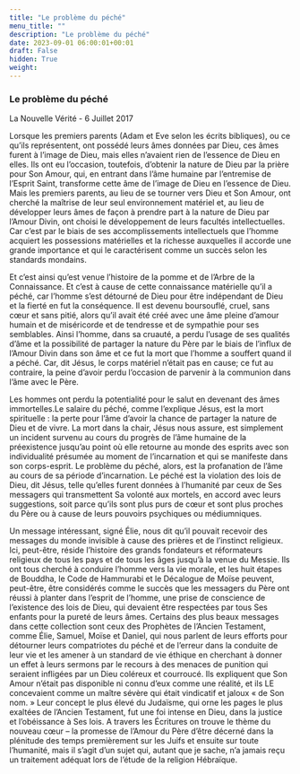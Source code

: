 ```yaml
---
title: "Le problème du péché"
menu_title: ""
description: "Le problème du péché"
date: 2023-09-01 06:00:01+00:01
draft: False
hidden: True
weight:
---
```

### Le problème du péché

La Nouvelle Vérité - 6 Juillet 2017

Lorsque les premiers parents (Adam et Eve selon les écrits bibliques), ou ce qu’ils représentent, ont possédé leurs âmes données par Dieu, ces âmes furent à l’image de Dieu, mais elles n’avaient rien de l’essence de Dieu en elles. Ils ont eu l’occasion, toutefois, d’obtenir la nature de Dieu par la prière pour Son Amour, qui, en entrant dans l’âme humaine par l’entremise de l’Esprit Saint, transforme cette âme de l’image de Dieu en l’essence de Dieu. Mais les premiers parents, au lieu de se tourner vers Dieu et Son Amour, ont cherché la maîtrise de leur seul environnement matériel et, au lieu de développer leurs âmes de façon à prendre part à la nature de Dieu par l’Amour Divin, ont choisi le développement de leurs facultés intellectuelles. Car c’est par le biais de ses accomplissements intellectuels que l’homme acquiert les possessions matérielles et la richesse auxquelles il accorde une grande importance et qui le caractérisent comme un succès selon les standards mondains. 

Et c’est ainsi qu’est venue l’histoire de la pomme et de l’Arbre de la Connaissance. Et c’est à cause de cette connaissance matérielle qu’il a péché, car l’homme s’est détourné de Dieu pour être indépendant de Dieu et la fierté en fut la conséquence. Il est devenu boursouflé, cruel, sans cœur et sans pitié, alors qu’il avait été créé avec une âme pleine d’amour humain et de miséricorde et de tendresse et de sympathie pour ses semblables. Ainsi l’homme, dans sa cruauté, a perdu l’usage de ses qualités d’âme et la possibilité de partager la nature du Père par le biais de l’influx de l’Amour Divin dans son âme et ce fut la mort que l’homme a souffert quand il a péché. Car, dit Jésus, le corps matériel n’était pas en cause; ce fut au contraire, la peine d’avoir perdu l’occasion de parvenir à la communion dans l’âme avec le Père.

Les hommes ont perdu la potentialité pour le salut en devenant des âmes immortelles.Le salaire du péché, comme l’explique Jésus, est la mort spirituelle : la perte pour l’âme d’avoir la chance de partager la nature de Dieu et de vivre. La mort dans la chair, Jésus nous assure, est simplement un incident survenu au cours du progrès de l’âme humaine de la préexistence jusqu’au point où elle retourne au monde des esprits avec son individualité présumée au moment de l’incarnation et qui se manifeste dans son corps-esprit. Le problème du péché, alors, est la profanation de l’âme au cours de sa période d’incarnation. Le péché est la violation des lois de Dieu, dit Jésus, telle qu’elles furent données à l’humanité par ceux de Ses messagers qui transmettent Sa volonté aux mortels, en accord avec leurs suggestions, soit parce qu’ils sont plus purs de cœur et sont plus proches du Père ou à cause de leurs pouvoirs psychiques ou médiumniques. 

Un message intéressant, signé Élie, nous dit qu’il pouvait recevoir des messages du monde invisible à cause des prières et de l’instinct religieux. Ici, peut-être, réside l’histoire des grands fondateurs et réformateurs religieux de tous les pays et de tous les âges jusqu’à la venue du Messie. Ils ont tous cherché à conduire l’homme vers la vie morale, et les huit étapes de Bouddha, le Code de Hammurabi et le Décalogue de Moïse peuvent, peut-être, être considérés comme le succès que les messagers du Père ont réussi à planter dans l’esprit de l’homme, une prise de conscience de l’existence des lois de Dieu, qui devaient être respectées par tous Ses enfants pour la pureté de leurs âmes. Certains des plus beaux messages dans cette collection sont ceux des Prophètes de l’Ancien Testament, comme Élie, Samuel, Moïse et Daniel, qui nous parlent de leurs efforts pour détourner leurs compatriotes du péché et de l’erreur dans la conduite de leur vie et les amener à un standard de vie éthique en cherchant à donner un effet à leurs sermons par le recours à des menaces de punition qui seraient infligées par un Dieu coléreux et courroucé. Ils expliquent que Son Amour n’était pas disponible ni connu d’eux comme une réalité, et ils LE concevaient comme un maître sévère qui était vindicatif et jaloux « de Son nom. » Leur concept le plus élevé du Judaïsme, qui orne les pages le plus exaltées de l’Ancien Testament, fut une foi intense en Dieu, dans la justice et l’obéissance à Ses lois. A travers les Écritures on trouve le thème du nouveau cœur – la promesse de l’Amour du Père d’être décerné dans la plénitude des temps premièrement sur les Juifs et ensuite sur toute l’humanité, mais il s’agit d’un sujet qui, autant que je sache, n’a jamais reçu un traitement adéquat lors de l’étude de la religion Hébraïque.
